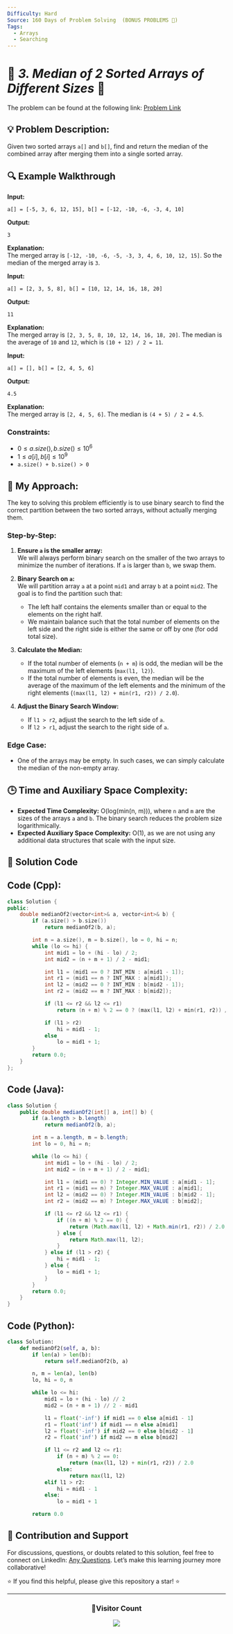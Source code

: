 ```yaml
---
Difficulty: Hard
Source: 160 Days of Problem Solving  (BONUS PROBLEMS 🎁)
Tags:
  - Arrays
  - Searching
---
```


# 🚀 _3. Median of 2 Sorted Arrays of Different Sizes_ 🧠

The problem can be found at the following link: [Problem Link](https://www.geeksforgeeks.org/batch/gfg-160-problems/track/searching-bonus-problems/problem/median-of-2-sorted-arrays-of-different-sizes)

## 💡 **Problem Description:**

Given two sorted arrays `a[]` and `b[]`, find and return the median of the combined array after merging them into a single sorted array.

## 🔍 Example Walkthrough

**Input:**

```
a[] = [-5, 3, 6, 12, 15], b[] = [-12, -10, -6, -3, 4, 10]
```

**Output:**

```
3
```

**Explanation:**  
The merged array is `[-12, -10, -6, -5, -3, 3, 4, 6, 10, 12, 15]`. So the median of the merged array is `3`.

**Input:**

```
a[] = [2, 3, 5, 8], b[] = [10, 12, 14, 16, 18, 20]
```

**Output:**

```
11
```

**Explanation:**  
The merged array is `[2, 3, 5, 8, 10, 12, 14, 16, 18, 20]`. The median is the average of `10` and `12`, which is `(10 + 12) / 2 = 11`.

**Input:**

```
a[] = [], b[] = [2, 4, 5, 6]
```

**Output:**

```
4.5
```

**Explanation:**  
The merged array is `[2, 4, 5, 6]`. The median is `(4 + 5) / 2 = 4.5`.

### Constraints:

- $`0 ≤ a.size(), b.size() ≤ 10^6`$
- $`1 ≤ a[i], b[i] ≤ 10^9`$
- `a.size() + b.size() > 0`

## 🎯 **My Approach:**

The key to solving this problem efficiently is to use binary search to find the correct partition between the two sorted arrays, without actually merging them.

### Step-by-Step:

1. **Ensure `a` is the smaller array:**  
   We will always perform binary search on the smaller of the two arrays to minimize the number of iterations. If `a` is larger than `b`, we swap them.

2. **Binary Search on `a`:**  
   We will partition array `a` at a point `mid1` and array `b` at a point `mid2`. The goal is to find the partition such that:

   - The left half contains the elements smaller than or equal to the elements on the right half.
   - We maintain balance such that the total number of elements on the left side and the right side is either the same or off by one (for odd total size).

3. **Calculate the Median:**

   - If the total number of elements (`n + m`) is odd, the median will be the maximum of the left elements (`max(l1, l2)`).
   - If the total number of elements is even, the median will be the average of the maximum of the left elements and the minimum of the right elements (`(max(l1, l2) + min(r1, r2)) / 2.0`).

4. **Adjust the Binary Search Window:**
   - If `l1 > r2`, adjust the search to the left side of `a`.
   - If `l2 > r1`, adjust the search to the right side of `a`.

### Edge Case:

- One of the arrays may be empty. In such cases, we can simply calculate the median of the non-empty array.

## 🕒 **Time and Auxiliary Space Complexity:**

- **Expected Time Complexity:** O(log(min(n, m))), where `n` and `m` are the sizes of the arrays `a` and `b`. The binary search reduces the problem size logarithmically.
- **Expected Auxiliary Space Complexity:** O(1), as we are not using any additional data structures that scale with the input size.

## 📝 **Solution Code**

## Code (Cpp):

```cpp
class Solution {
public:
    double medianOf2(vector<int>& a, vector<int>& b) {
        if (a.size() > b.size())
            return medianOf2(b, a);

        int n = a.size(), m = b.size(), lo = 0, hi = n;
        while (lo <= hi) {
            int mid1 = lo + (hi - lo) / 2;
            int mid2 = (n + m + 1) / 2 - mid1;

            int l1 = (mid1 == 0 ? INT_MIN : a[mid1 - 1]);
            int r1 = (mid1 == n ? INT_MAX : a[mid1]);
            int l2 = (mid2 == 0 ? INT_MIN : b[mid2 - 1]);
            int r2 = (mid2 == m ? INT_MAX : b[mid2]);

            if (l1 <= r2 && l2 <= r1)
                return (n + m) % 2 == 0 ? (max(l1, l2) + min(r1, r2)) / 2.0 : max(l1, l2);

            if (l1 > r2)
                hi = mid1 - 1;
            else
                lo = mid1 + 1;
        }
        return 0.0;
    }
};
```

## Code (Java):

```java
class Solution {
    public double medianOf2(int[] a, int[] b) {
        if (a.length > b.length)
            return medianOf2(b, a);

        int n = a.length, m = b.length;
        int lo = 0, hi = n;

        while (lo <= hi) {
            int mid1 = lo + (hi - lo) / 2;
            int mid2 = (n + m + 1) / 2 - mid1;

            int l1 = (mid1 == 0) ? Integer.MIN_VALUE : a[mid1 - 1];
            int r1 = (mid1 == n) ? Integer.MAX_VALUE : a[mid1];
            int l2 = (mid2 == 0) ? Integer.MIN_VALUE : b[mid2 - 1];
            int r2 = (mid2 == m) ? Integer.MAX_VALUE : b[mid2];

            if (l1 <= r2 && l2 <= r1) {
                if ((n + m) % 2 == 0) {
                    return (Math.max(l1, l2) + Math.min(r1, r2)) / 2.0;
                } else {
                    return Math.max(l1, l2);
                }
            } else if (l1 > r2) {
                hi = mid1 - 1;
            } else {
                lo = mid1 + 1;
            }
        }
        return 0.0;
    }
}
```

## Code (Python):

```python
class Solution:
    def medianOf2(self, a, b):
        if len(a) > len(b):
            return self.medianOf2(b, a)

        n, m = len(a), len(b)
        lo, hi = 0, n

        while lo <= hi:
            mid1 = lo + (hi - lo) // 2
            mid2 = (n + m + 1) // 2 - mid1

            l1 = float('-inf') if mid1 == 0 else a[mid1 - 1]
            r1 = float('inf') if mid1 == n else a[mid1]
            l2 = float('-inf') if mid2 == 0 else b[mid2 - 1]
            r2 = float('inf') if mid2 == m else b[mid2]

            if l1 <= r2 and l2 <= r1:
                if (n + m) % 2 == 0:
                    return (max(l1, l2) + min(r1, r2)) / 2.0
                else:
                    return max(l1, l2)
            elif l1 > r2:
                hi = mid1 - 1
            else:
                lo = mid1 + 1

        return 0.0
```

## 📢 Contribution and Support

For discussions, questions, or doubts related to this solution, feel free to connect on LinkedIn: [Any Questions](https://www.linkedin.com/in/patel-hetkumar-sandipbhai-8b110525a/). Let’s make this learning journey more collaborative!

⭐ If you find this helpful, please give this repository a star! ⭐

---

<div align="center">
  <h3><b>📍Visitor Count</b></h3>
</div>

<p align="center">
  <img src="https://visitor-badge.laobi.icu/badge?page_id=Hunterdii.GeeksforGeeks-POTD" />
</p>
